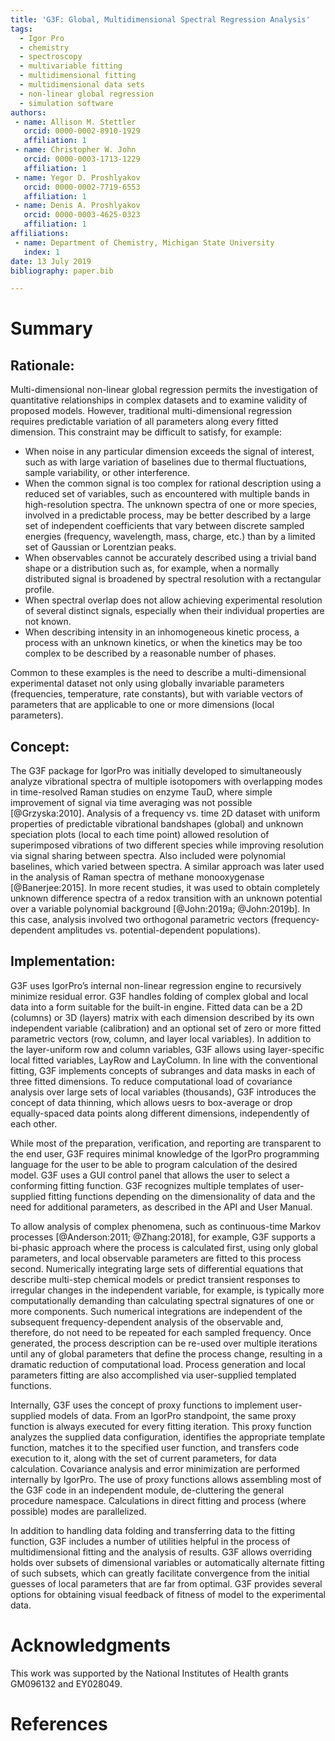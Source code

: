 ```yaml
---
title: 'G3F: Global, Multidimensional Spectral Regression Analysis'
tags:
  - Igor Pro
  - chemistry
  - spectroscopy  
  - multivariable fitting
  - multidimensional fitting
  - multidimensional data sets
  - non-linear global regression
  - simulation software
authors: 
 - name: Allison M. Stettler
   orcid: 0000-0002-8910-1929
   affiliation: 1
 - name: Christopher W. John
   orcid: 0000-0003-1713-1229
   affiliation: 1
 - name: Yegor D. Proshlyakov
   orcid: 0000-0002-7719-6553
   affiliation: 1
 - name: Denis A. Proshlyakov
   orcid: 0000-0003-4625-0323
   affiliation: 1
affiliations:
 - name: Department of Chemistry, Michigan State University
   index: 1
date: 13 July 2019
bibliography: paper.bib

---
```


# Summary

## Rationale:
Multi-dimensional non-linear global regression permits the investigation of quantitative relationships in complex datasets and to examine validity of proposed models. However, traditional multi-dimensional regression requires predictable variation of all parameters along every fitted dimension. This constraint may be difficult to satisfy, for example:

- When noise in any particular dimension exceeds the signal of interest, such as with large variation of baselines due to thermal fluctuations, sample variability, or other interference.
- When the common signal is too complex for rational description using a reduced set of variables, such as encountered with multiple bands in high-resolution spectra. The unknown spectra of one or more species, involved in a predictable process, may be better described by a large set of independent coefficients that vary between discrete sampled energies (frequency, wavelength, mass, charge, etc.) than by a limited set of Gaussian or Lorentzian peaks.
- When observables cannot be accurately described using a trivial band shape or a distribution such as, for example, when a normally distributed signal is broadened by spectral resolution with a rectangular profile.
- When spectral overlap does not allow achieving experimental resolution of several distinct signals, especially when their individual properties are not known.
- When describing intensity in an inhomogeneous kinetic process, a process with an unknown kinetics, or when the kinetics may be too complex to be described by a reasonable number of phases.

Common to these examples is the need to describe a multi-dimensional experimental dataset not only using globally invariable parameters (frequencies, temperature, rate constants), but with variable vectors of parameters that are applicable to one or more dimensions (local parameters).  

## Concept:

The G3F package for IgorPro was initially developed to simultaneously analyze vibrational spectra of multiple isotopomers with overlapping modes in time-resolved Raman studies on enzyme TauD, where simple improvement of signal via time averaging was not possible [@Grzyska:2010]. 
Analysis of a frequency vs. time 2D dataset with uniform properties of predictable vibrational bandshapes (global) and unknown speciation plots (local to each time point) allowed resolution of superimposed vibrations of two different species while improving resolution via signal sharing between spectra. 
Also included were polynomial baselines, which varied between spectra. A similar approach was later used in the analysis of Raman spectra of methane monooxygenase [@Banerjee:2015].
In more recent studies, it was used to obtain completely unknown difference spectra of a redox transition with an unknown potential over a variable polynomial background [@John:2019a; @John:2019b].
In this case, analysis involved two orthogonal parametric vectors (frequency-dependent amplitudes vs. potential-dependent populations). 

## Implementation:

G3F uses IgorPro’s internal non-linear regression engine to recursively minimize residual error. G3F handles folding of complex global and local data into a form suitable for the built-in engine. Fitted data can be a 2D (columns) or 3D (layers) matrix with each dimension described by its own independent variable (calibration) and an optional set of zero or more fitted parametric vectors (row, column, and layer local variables). In addition to the layer-uniform row and column variables, G3F allows using layer-specific local fitted variables, LayRow and LayColumn. In line with the conventional fitting, G3F implements concepts of subranges and data masks in each of three fitted dimensions. To reduce computational load of covariance analysis over large sets of local variables (thousands), G3F introduces the concept of data thinning, which allows uesrs to box-average or drop equally-spaced data points along different dimensions, independently of each other.

While most of the preparation, verification, and reporting are transparent to the end user, G3F requires minimal knowledge of the IgorPro programming language for the user to be able to program calculation of the desired model. G3F uses a GUI control panel that allows the user to select a conforming fitting function. G3F recognizes multiple templates of user-supplied fitting functions depending on the dimensionality of data and the need for additional parameters, as described in the API and User Manual.

To allow analysis of complex phenomena, such as continuous-time Markov processes [@Anderson:2011; @Zhang:2018], for example, G3F supports a bi-phasic approach where the process is calculated first, using only global parameters, and local observable parameters are fitted to this process second. Numerically integrating large sets of differential equations that describe multi-step chemical models or predict transient responses to irregular changes in the independent variable, for example, is typically more computationally demanding than calculating spectral signatures of one or more components. Such numerical integrations are independent of the subsequent frequency-dependent analysis of the observable and, therefore, do not need to be repeated for each sampled frequency. Once generated, the process description can be re-used over multiple iterations until any of global parameters that define the process change, resulting in a dramatic reduction of computational load. Process generation and local parameters fitting are also accomplished via user-supplied templated functions.            

Internally, G3F uses the concept of proxy functions to implement user-supplied models of data. From an IgorPro standpoint, the same proxy function is always executed for every fitting iteration. This proxy function analyzes the supplied data configuration, identifies the appropriate template function, matches it to the specified user function, and transfers code execution to it, along with the set of current parameters, for data calculation. Covariance analysis and error minimization are performed internally by IgorPro. The use of proxy functions allows assembling most of the G3F code in an independent module, de-cluttering the general procedure namespace. Calculations in direct fitting and process (where possible) modes are parallelized. 

In addition to handling data folding and transferring data to the fitting function, G3F includes a number of utilities helpful in the process of multidimensional fitting and the analysis of results. G3F allows overriding holds over subsets of dimensional variables or automatically alternate fitting of such subsets, which can greatly facilitate convergence from the initial guesses of local parameters that are far from optimal. G3F provides several options for obtaining visual feedback of fitness of model to the experimental data. 

# Acknowledgments
This work was supported by the National Institutes of Health grants GM096132 and EY028049.

# References
